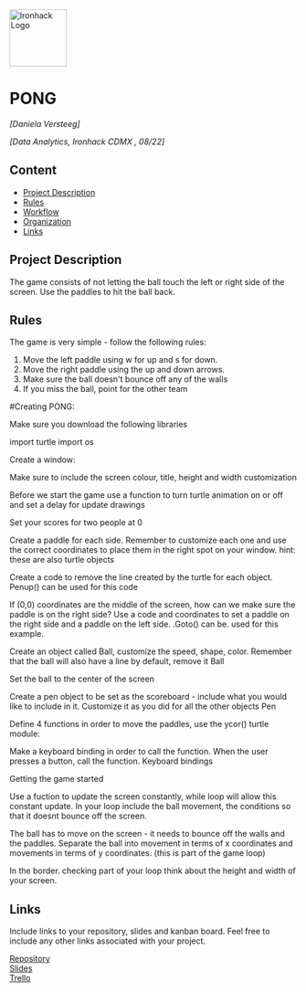 <img src="https://bit.ly/2VnXWr2" alt="Ironhack Logo" width="100"/>

# PONG 
*[Daniela Versteeg]*

*[Data Analytics, Ironhack CDMX , 08/22]*

## Content
- [Project Description](#project-description)
- [Rules](#rules)
- [Workflow](#workflow)
- [Organization](#organization)
- [Links](#links)

## Project Description
The game consists of not letting the ball touch the left or right side of the screen. Use the paddles to hit the ball back.

## Rules
The game is very simple - follow the following rules:

1. Move the left paddle using w for up and s for down.
2. Move the right paddle using the up and down arrows.
3. Make sure the ball doesn't bounce off any of the walls
4. If you miss the ball, point for the other team

#Creating PONG:


Make sure you download the following libraries

import turtle
import os


Create a window:

Make sure to include the screen colour, title, height and width customization 



Before we start the game use a function to turn turtle animation on or off and set a delay for update drawings


Set your scores for two people at 0 


Create a paddle for each side. Remember to customize each one and use the correct coordinates to place them in the right spot on your window.
hint: these are also turtle objects


Create a code to remove the line created by the turtle for each object. Penup() can be used for this code 


If (0,0) coordinates are the middle of the screen, how can we make sure the paddle is on the right side? Use a code and coordinates to set a paddle on the right side and a paddle on the left side. .Goto() can be.  used for this example.



Create an object called Ball, customize the speed, shape, color. Remember that the ball will also have a line by default, remove it 
Ball


Set the ball to the center of the screen

Create a pen object to be set as the scoreboard - include what you would like to include in it. Customize it as you did
for all the other objects
Pen


Define 4 functions in order to move the paddles, use the ycor() turtle module:


Make a keyboard binding in order to call the function. When the user presses a button, call the function.
Keyboard bindings

Getting the game started 

Use a fuction to update the screen constantly, while loop will allow this constant update. In your loop include the ball movement, 
the conditions so that it doesnt bounce off the screen. 


The ball has to move on the screen - it needs to bounce off the walls and the paddles. Separate the ball into movement in terms of x coordinates and movements in terms of y coordinates. (this is part of the game loop)
 

In the border. checking part of your loop think about the height and width of your screen.

## Links
Include links to your repository, slides and kanban board. Feel free to include any other links associated with your project.

[Repository](https://github.com/)  
[Slides](https://slides.com/)  
[Trello](https://trello.com/en)  
